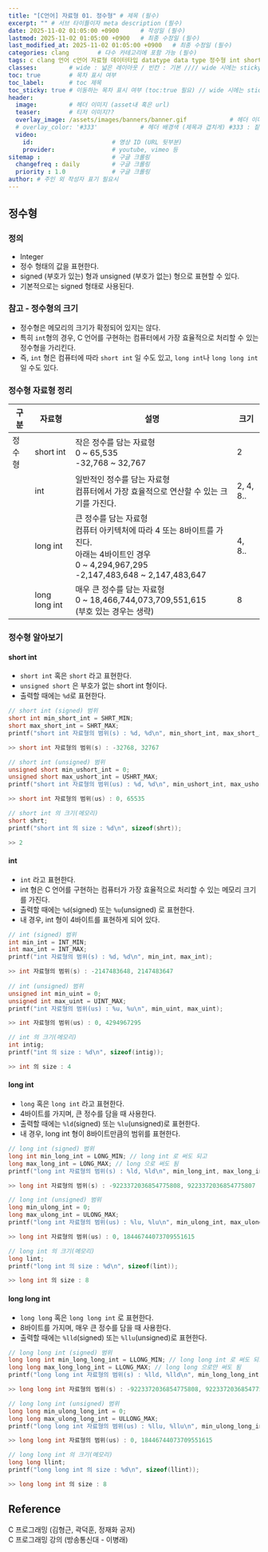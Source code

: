 ```yaml
---
title: "[C언어] 자료형 01. 정수형" # 제목 (필수)
excerpt: "" # 서브 타이틀이자 meta description (필수)
date: 2025-11-02 01:05:00 +0900      # 작성일 (필수)
lastmod: 2025-11-02 01:05:00 +0900   # 최종 수정일 (필수)
last_modified_at: 2025-11-02 01:05:00 +0900   # 최종 수정일 (필수)
categories: clang        # 다수 카테고리에 포함 가능 (필수)
tags: c clang 언어 c언어 자료형 데이터타입 datatype data type 정수형 int short shortint long longint longlong longlongint 숫자                    # 태그 복수개 가능 (필수)
classes:         # wide : 넓은 레이아웃 / 빈칸 : 기본 //// wide 시에는 sticky toc 불가
toc: true        # 목차 표시 여부
toc_label:       # toc 제목
toc_sticky: true # 이동하는 목차 표시 여부 (toc:true 필요) // wide 시에는 sticky toc 불가
header: 
  image:         # 헤더 이미지 (asset내 혹은 url)
  teaser:        # 티저 이미지??
  overlay_image: /assets/images/banners/banner.gif            # 헤더 이미지 (제목과 겹치게)
  # overlay_color: '#333'            # 헤더 배경색 (제목과 겹치게) #333 : 짙은 회색 (필수)
  video:
    id:                      # 영상 ID (URL 뒷부분)
    provider:                # youtube, vimeo 등
sitemap :                    # 구글 크롤링
  changefreq : daily         # 구글 크롤링
  priority : 1.0             # 구글 크롤링
author: # 주인 외 작성자 표기 필요시
---
```

<!--postNo: 20251102_002-->


## 정수형  

### 정의  

- Integer  
- 정수 형태의 값을 표현한다.  
- signed (부호가 있는) 형과 unsigned (부호가 없는) 형으로 표현할 수 있다.  
- 기본적으로는 signed 형태로 사용된다.  

### 참고 - 정수형의 크기  

- 정수형은 메모리의 크기가 확정되어 있지는 않다.  
- 특히 `int`형의 경우, C 언어를 구현하는 컴퓨터에서 가장 효율적으로 처리할 수 있는 정수형을 가리킨다.  
- 즉, `int` 형은 컴퓨터에 따라 `short int`  일 수도 있고, `long int`나 `long long int`일 수도 있다.  

### 정수형 자료형 정리  

| 구분  | 자료형           | 설명                                                                                                                  | 크기        |
| --- | ------------- | ------------------------------------------------------------------------------------------------------------------- | --------- |
| 정수형 | short int     | 작은 정수를 담는 자료형<br>0 ~ 65,535<br>-32,768 ~ 32,767                                                                     | 2         |
|     | int           | 일반적인 정수를 담는 자료형<br>컴퓨터에서 가장 효율적으로 연산할 수 있는 크기를 가진다.<br>                                                             | 2, 4, 8.. |
|     | long int      | 큰 정수를 담는 자료형<br>컴퓨터 아키텍처에 따라 4 또는 8바이트를 가진다.<br>아래는 4바이트인 경우<br>0 ~ 4,294,967,295<br>-2,147,483,648 ~ 2,147,483,647 | 4, 8..    |
|     | long long int | 매우 큰 정수를 담는 자료형<br>0 ~ 18,466,744,073,709,551,615<br>(부호 있는 경우는 생략)                                                 | 8         |

### 정수형 알아보기  

#### short int  

- `short int` 혹은 `short` 라고 표현한다.  
- `unsigned short` 은 부호가 없는 short int 형이다.  
- 출력할 때에는 `%d`로 표현한다.  

```c
// short int (signed) 범위
short int min_short_int = SHRT_MIN;
short max_short_int = SHRT_MAX;
printf("short int 자료형의 범위(s) : %d, %d\n", min_short_int, max_short_int);

>> short int 자료형의 범위(s) : -32768, 32767

// short int (unsigned) 범위
unsigned short min_ushort_int = 0;
unsigned short max_ushort_int = USHRT_MAX;
printf("short int 자료형의 범위(us) : %d, %d\n", min_ushort_int, max_ushort_int);

>> short int 자료형의 범위(us) : 0, 65535

// short int 의 크기(메모리)
short shrt;
printf("short int 의 size : %d\n", sizeof(shrt));

>> 2
```

#### int  

- `int` 라고 표현한다.  
- int 형은 C 언어를 구현하는 컴퓨터가 가장 효율적으로 처리할 수 있는 메모리 크기를 가진다.  
- 출력할 때에는 `%d`(signed) 또는 `%u`(unsigned) 로 표현한다.  
- 내 경우, int 형이 4바이트를 표현하게 되어 있다.  

```c
// int (signed) 범위
int min_int = INT_MIN;
int max_int = INT_MAX;
printf("int 자료형의 범위(s) : %d, %d\n", min_int, max_int);

>> int 자료형의 범위(s) : -2147483648, 2147483647
  
// int (unsigned) 범위
unsigned int min_uint = 0;
unsigned int max_uint = UINT_MAX;
printf("int 자료형의 범위(us) : %u, %u\n", min_uint, max_uint);

>> int 자료형의 범위(us) : 0, 4294967295

// int 의 크기(메모리)
int intig;
printf("int 의 size : %d\n", sizeof(intig));

>> int 의 size : 4
```

#### long int  

- `long` 혹은 `long int` 라고 표현한다.  
- 4바이트를 가지며, 큰 정수를 담을 때 사용한다.  
- 출력할 때에는 `%ld`(signed) 또는 `%lu`(unsigned)로 표현한다.  
- 내 경우, long int 형이 8바이트만큼의 범위를 표현한다.  

```c
// long int (signed) 범위
long int min_long_int = LONG_MIN; // long int 로 써도 되고
long max_long_int = LONG_MAX; // long 으로 써도 됨
printf("long int 자료형의 범위(s) : %ld, %ld\n", min_long_int, max_long_int);

>> long int 자료형의 범위(s) : -9223372036854775808, 9223372036854775807  

// long int (unsigned) 범위
long min_ulong_int = 0;
long max_ulong_int = ULONG_MAX;
printf("long int 자료형의 범위(us) : %lu, %lu\n", min_ulong_int, max_ulong_int);

>> long int 자료형의 범위(us) : 0, 18446744073709551615

// long int 의 크기(메모리)
long lint;
printf("long int 의 size : %d\n", sizeof(lint));

>> long int 의 size : 8
```

#### long long int  

- `long long` 혹은 `long long int` 로 표현한다.  
- 8바이트를 가지며, 매우 큰 정수를 담을 때 사용한다.  
- 출력할 때에는 `%lld`(signed) 또는 `%llu`(unsigned)로 표현한다.  

```c
// long long int (signed) 범위
long long int min_long_long_int = LLONG_MIN; // long long int 로 써도 되고
long long max_long_long_int = LLONG_MAX; // long long 으로만 써도 됨
printf("long long int 자료형의 범위(s) : %lld, %lld\n", min_long_long_int, max_long_long_int);

>> long long int 자료형의 범위(s) : -9223372036854775808, 9223372036854775807

// long long int (unsigned) 범위
long long min_ulong_long_int = 0;
long long max_ulong_long_int = ULLONG_MAX;
printf("long long int 자료형의 범위(us) : %llu, %llu\n", min_ulong_long_int, max_ulong_long_int);

>> long long int 자료형의 범위(us) : 0, 18446744073709551615

// long long int 의 크기(메모리)
long long llint;
printf("long long int 의 size : %d\n", sizeof(llint));

>> long long int 의 size : 8
```

## Reference  

C 프로그래밍 (김형근, 곽덕훈, 정재화 공저)  
C 프로그래밍 강의 (방송통신대 - 이병래)  

